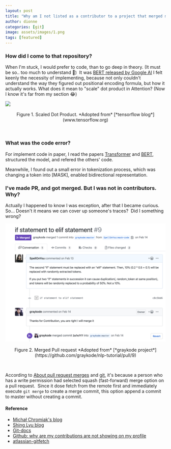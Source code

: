 ```yaml
---
layout: post
title: "Why am I not listed as a contributor to a project that merged my PR?"
author: dionne
categories: [git]
image: assets/images/1.png
tags: [featured]
---
```


### How did I come to that repository?

When I'm stuck, I would prefer to code, than to go deep in theory. (It must be so.. too much to understand 🤒)&nbsp;
It was [BERT released by Google AI](https://arxiv.org/pdf/1810.04805.pdf) I felt keenly the necessity of implementing, because not only couldn't understand the way they figured out positional encoding formula, but how it actually works.&nbsp;What does it mean to "scale" dot product in Attention? (Now I know it's far from my section 😂)&nbsp;

![]("https://www.tensorflow.org/images/tutorials/transformer/scaled_attention")

<p style="text-align: center;">Figure 1. Scaled Dot Product. *Adopted from* [*tensorflow blog*](www.tensorflow.org)</p>&nbsp;

### What was the code error?

For implement code in paper, I read the papers [Transformer](https://arxiv.org/pdf/1706.03762.pdf) and [BERT](https://arxiv.org/pdf/1810.04805.pdf), structured the model, and refered the others' code.&nbsp;&nbsp;

Meanwhile, I found out a small error in tokenization process, which was changing a token into [MASK], enabled bidirectional representation.

### I've made PR, and got merged. But I was not in contributors. Why?

Actually I happened to know I was exception, after that I became curious.&nbsp;
So... Doesn't it means we can cover up someone's traces?&nbsp;
Did I something wrong?&nbsp;

![](assets/images/2.png)

<p style="text-align: center;">Figure 2. Merged Pull request *Adopted from* [*graykode project*](https://github.com/graykode/nlp-tutorial/pull/9)</p>&nbsp;

According to [About pull request merges](https://help.github.com/en/github/collaborating-with-issues-and-pull-requests/about-pull-request-merges) and [git](https://git-scm.com/docs/git-merge#_fast_forward_merge), it's because a person who has a write permission had selected squash (fast-forward) merge option on a pull request.&nbsp;
Since it dose fetch from the remote first and immediately execute <code>git merge</code> to create a merge commit, this option append a commit to master without creating a commit.


#### Reference

- [Michał Chromiak's blog](https://mchromiak.github.io/articles/2017/Sep/12/Transformer-Attention-is-all-you-need/)
- [Shing Lyu blog](https://shinglyu.com/web/2016/11/08/servo-rebase-and-squash-guide.html)
- [Git-docs](https://git-scm.com/docs/git-merge#_fast_forward_merge)
- [Github: why are my contributions are not showing on my profile](https://help.github.com/en/github/setting-up-and-managing-your-github-profile/why-are-my-contributions-not-showing-up-on-my-profile)
- [atlassian-gitfetch](https://www.atlassian.com/git/tutorials/syncing/git-fetch)


